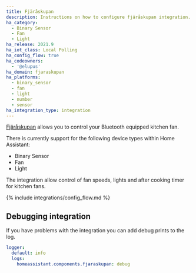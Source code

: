 ```yaml
---
title: Fjäråskupan
description: Instructions on how to configure fjäråskupan integration.
ha_category:
  - Binary Sensor
  - Fan
  - Light
ha_release: 2021.9
ha_iot_class: Local Polling
ha_config_flow: true
ha_codeowners:
  - '@elupus'
ha_domain: fjaraskupan
ha_platforms:
  - binary_sensor
  - fan
  - light
  - number
  - sensor
ha_integration_type: integration
---
```


[Fjäråskupan](https://fjaraskupan.se/) allows you to control your Bluetooth equipped kitchen fan.

There is currently support for the following device types within Home Assistant:

- Binary Sensor
- Fan
- Light

The integration allow control of fan speeds, lights and after cooking timer for kitchen fans.

{% include integrations/config_flow.md %}

## Debugging integration

If you have problems with the integration you can add debug prints to the log.

```yaml
logger:
  default: info
  logs:
    homeassistant.components.fjaraskupan: debug
```
